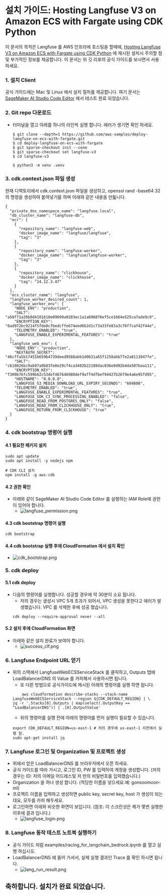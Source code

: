 # 설치 가이드: Hosting Langfuse V3 on Amazon ECS with Fargate using CDK Python

이 문서의 목적은  Langfuse 를 AWS 인프라에 호스팅을 할때에, [Hosting Langfuse V3 on Amazon ECS with Fargate using CDK Python](https://github.com/aws-samples/deploy-langfuse-on-ecs-with-fargate/tree/main/langfuse-v3) 에 제시된 설치시 주의할 점 및 부가적인 정보를 제공합니다. 
이 문서는 위 깃 리포의 공식 가이드를 보시면서 사용 하세요.

### 1. 설치 Client
공식 가이드에는 Mac 및 Linux 에서 설치 절차를 제공합니다. 여기 문서는 [SageMaker AI Studio Code Editor](https://docs.aws.amazon.com/sagemaker/latest/dg/code-editor.html) 에서 테스트 완료 되었습니다.

### 2. Git repo 다운로드
- 터미널을 열고 아래를 하나의 라인씩 실행 합니다. 에러가 생기면 확인 하세요.
    ```
    $ git clone --depth=1 https://github.com/aws-samples/deploy-langfuse-on-ecs-with-fargate.git
    $ cd deploy-langfuse-on-ecs-with-fargate
    $ git sparse-checkout init --cone
    $ git sparse-checkout set langfuse-v3
    $ cd langfuse-v3

    $ python3 -m venv .venv
    ```

### 3. cdk.context.json 파일 생성
현재 디렉토리에서 cdk.context.json 파일을 생성하고, openssl rand -base64 32 의 명령을 생성하여 붙여넣기를 하며 아래와 같은 내용을 만듧니다.
```
{
  "private_dns_namespace_name": "langfuse.local",
  "db_cluster_name": "langfuse-db",
  "ecr": [
    {
      "repository_name": "langfuse-web",
      "docker_image_name": "langfuse/langfuse",
      "tag": "3"
    },
    {
      "repository_name": "langfuse-worker",
      "docker_image_name": "langfuse/langfuse-worker",
      "tag": "3"
    },
    {
      "repository_name": "clickhouse",
      "docker_image_name": "clickhouse",
      "tag": "24.12.3.47"
    }
  ],
  "ecs_cluster_name": "langfuse",
  "langfuse_worker_desired_count": 1,
  "langfuse_worker_env": {
    "NODE_ENV": "production",
    "SALT": "a58f71a26b8d4101610e09699a0203ec1a1a696876ef5ce1664e525ca7ade9c9",
    "ENCRYPTION_KEY": "6ad972bc9214f5fde0cfbedcffe674eed6b2d1c73a33fe83a3c76f7caf42f44e",
    "TELEMETRY_ENABLED": "true",
    "LANGFUSE_ENABLE_EXPERIMENTAL_FEATURES": "true"
  },
  "langfuse_web_env": {
    "NODE_ENV": "production",
    "NEXTAUTH_SECRET": "46cffa5b17451b659b4739deed9588abb1d0631a65f1258abb77e2a8113047fe",
    "SALT": "c610826bc9ab97a9b83fe0e29cf4ca3402b22189dac036e9d02b4da507baa111",
    "ENCRYPTION_KEY": "f309b76fc599b62c53defd67646980def9aff4dfbef94427b26f9e4a6e95fd95",
    "HOSTNAME": "0.0.0.0",
    "LANGFUSE_S3_MEDIA_DOWNLOAD_URL_EXPIRY_SECONDS": "604800",
    "TELEMETRY_ENABLED": "true",
    "LANGFUSE_ENABLE_EXPERIMENTAL_FEATURES": "true",
    "LANGFUSE_SDK_CI_SYNC_PROCESSING_ENABLED": "false",
    "LANGFUSE_READ_FROM_POSTGRES_ONLY": "false",
    "LANGFUSE_READ_FROM_CLICKHOUSE_ONLY": "true",
    "LANGFUSE_RETURN_FROM_CLICKHOUSE": "true"
  }
}

```

### 4. cdk bootstrap 명령어 실행
#### 4.1 필요한 패키지 설치
```
sudo apt update
sudo apt install -y nodejs npm

# CDK CLI 설치
npm install -g aws-cdk
```
#### 4.2 권한 확인 
- 아래와 같이 SageMaker AI Studio Code Editor 를 실행하는 IAM Role에 권한이 있어야 합니다.
    - ![langfuse_permission.png](img/langfuse_permission.png)
#### 4.3 cdk bootstrap 명령어 실행
```
cdk bootstrap
```
#### 4.4 cdk bootstrap 실행 후에 CloudFormation 에서 설치 확인
- ![cdk_bootstrap.png](img/cdk_bootstrap.png)

### 5. cdk deploy
#### 5.1 cdk deploy
- 다음의 명령어를 실행합니다. 성공할 경우에 약 30분이 소요 됩니다.
    - 저의 경우는 생성시 VPC 5개 초과가 되어서, VPC 생성을 못한다고 에러가 발생했습니다. VPC 를 삭제한 후에 성공 했습니다.
    ```
    cdk deploy --require-approval never --all
    ```
#### 5.2 설치 후에 CloudFormation 화면
- 아래와 같은 설치 완료가 보여야 합니다.
    - ![success_clf.png](img/success_clf.png) 

### 6. Langfuse Endpoint URL 얻기
- 위의 스택에서 LangfuseWebECSServiceStack 를 클릭하고, Outputs 탭에 LoadBalancerDNS 의 Value 를 카피해서 사용하시면 됩니다. 
    - 또 다른 방법으로 공식가이드에 제시된 아래의 명령어를 실행 하면 됩니다.
    ```
        aws cloudformation describe-stacks --stack-name LangfuseWebECSServiceStack --region ${CDK_DEFAULT_REGION} | \
    jq -r '.Stacks[0].Outputs | map(select(.OutputKey == "LoadBalancerDNS")) | .[0].OutputValue'
    ```
    - 위의 명령어를 실행 전에 아래의 명령어를 먼저 실행이 필요할 수 있습니다. 
    ```
    export CDK_DEFAULT_REGION=us-east-1 # 저의 경우에 us-east-1 리젼에서 실행 함.
    sudo apt-get install jq
    ```

### 7. Langfuse 로그인 및 Organization 및 프로젝트 생성
- 위에서 얻은 LoadBalancerDNS 를 브라우저에서 오픈 하세요.
- 공식 가이드를 따라 가시고, 로그인 ID, PW 를 입력하여 계정을 생성합니다. (저의 경우는 ID: 저의 이메일 어드레스및 저 만의 비밀번호를 입력했습니다.)
- Organization 을 하나 생성 합니다. (적당한 이름을 넣으세요.예: gonsoomoon-ml)
- 프로젝트 이름을 입력하고 생성하면 public key, secret key, host 가 생성이 되는데요, 모두를 카피 해두세요.
- 로그인하면 아래와 비슷한 화면이 보입니다. (참조: 이 스크린샷은 제가 몇번 실행한 이후에 결과 입니다.)
    - ![langfuse_login.png](img/langfuse_login.png)

### 8. Langfuse 동작 테스트 노트북 실행하기
- 공식 가이드 처럼 examples/racing_for_langchain_bedrock.ipynb 를 열고 실행 하십시오.
- LoadBalancerDNS 에 들어 가셔서, 실제 실행 결과인 Trace 를 확인 하시면 됩니다.
    - ![lang_run_result.png](img/lang_run_result.png)


## 축하합니다. 설치가 완료 되었습니다.
